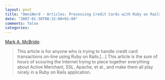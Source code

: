 ```yaml
---
layout: post
title: "OmniNerd - Articles: Processing Credit Cards with Ruby on Rails"
date: "2007-01-30T08:32:00+01:00"
comments: false
categories: 
---
```


<p><a href="http://www.omninerd.com/2007/01/23/articles/66">Mark A. McBride</a>:</p>

<blockquote>
<p>This article is for anyone who is trying to handle credit card transactions on-line using Ruby on Rails.[&#8230;] This article is the sum of hours of scouring the Internet trying to piece together everything about Active Merchant, SSL, Apache, et al., and make them all play nicely in a Ruby on Rails application.</p>
</blockquote>


